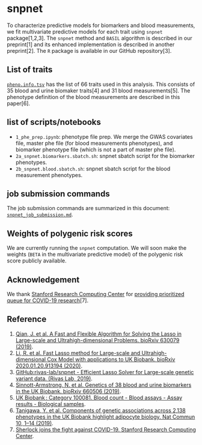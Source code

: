 # snpnet

To characterize predictive models for biomarkers and blood measurements, we fit multivariate predictive models for each trait using `snpnet` package[1,2,3]. The `snpnet` method and `BASIL` algorithm is described in our preprint[1] and its enhanced implementation is described in another preprint[2]. The `R` package is available in our GitHub repository[3].

## List of traits

[`pheno.info.tsv`](pheno_info.tsv) has the list of 66 traits used in this analysis. This consists of 35 blood and urine biomaker traits[4] and 31 blood measurements[5]. The phenotype definition of the blood measurements are described in this paper[6].

## list of scripts/notebooks

- `1_phe_prep.ipynb`: phenotype file prep. We merge the GWAS covariates file, master phe file (for blood measurements phenotypes), and biomarker phenotype file (which is not a part of master phe file).
- `2a_snpnet.biomarkers.sbatch.sh`: snpnet sbatch script for the biomarker phenotypes.
- `2b_snpnet.blood.sbatch.sh`: snpnet sbatch script for the blood measurement phenotypes.

## job submission commands

The job submission commands are summarized in this document: [`snpnet_job_submission.md`](snpnet_job_submission.md).

## Weights of polygenic risk scores

We are currently running the `snpnet` computation. We will soon make the weights (`BETA` in the multivariate predictive model) of the polygenic risk score publicly available.

## Acknowledgement

We thank [Stanford Research Computing Center](https://srcc.stanford.edu/) for [providing prioritized queue for COVID-19 research](http://news.sherlock.stanford.edu/posts/sherlock-joins-the-fight-against-covid-19)[7].

## Reference

1. [Qian, J. et al. A Fast and Flexible Algorithm for Solving the Lasso in Large-scale and Ultrahigh-dimensional Problems. bioRxiv 630079 (2019)](https://doi.org/doi:10.1101/630079).
2. [Li, R. et al. Fast Lasso method for Large-scale and Ultrahigh-dimensional Cox Model with applications to UK Biobank. bioRxiv 2020.01.20.913194 (2020)](https://doi.org/10.1101/2020.01.20.913194).
3. [GitHub:rivas-lab/snpnet - Efficient Lasso Solver for Large-scale genetic variant data. (Rivas Lab, 2019)](https://github.com/rivas-lab/snpnet).
4. [Sinnott-Armstrong, N. et al. Genetics of 38 blood and urine biomarkers in the UK Biobank. bioRxiv 660506 (2019)](https://doi.org/10.1101/660506).
5. [UK Biobank : Category 100081. Blood count - Blood assays - Assay results - Biological samples](http://biobank.ctsu.ox.ac.uk/crystal/label.cgi?id=100081).
6. [Tanigawa, Y. et al. Components of genetic associations across 2,138 phenotypes in the UK Biobank highlight adipocyte biology. Nat Commun 10, 1–14 (2019)](https://doi.org/10.1038/s41467-019-11953-9).
7. [Sherlock joins the fight against COVID-19. Stanford Research Computing Center](http://news.sherlock.stanford.edu/posts/sherlock-joins-the-fight-against-covid-19).
